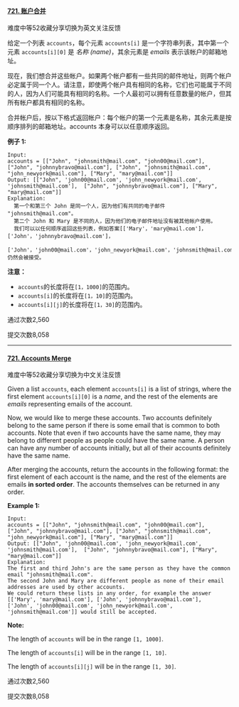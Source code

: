 #### [721. 账户合并](https://leetcode-cn.com/problems/accounts-merge/)

难度中等52收藏分享切换为英文关注反馈

给定一个列表 `accounts`，每个元素 `accounts[i]` 是一个字符串列表，其中第一个元素 `accounts[i][0]` 是 *名称 (name)*，其余元素是 *emails* 表示该帐户的邮箱地址。

现在，我们想合并这些帐户。如果两个帐户都有一些共同的邮件地址，则两个帐户必定属于同一个人。请注意，即使两个帐户具有相同的名称，它们也可能属于不同的人，因为人们可能具有相同的名称。一个人最初可以拥有任意数量的帐户，但其所有帐户都具有相同的名称。

合并帐户后，按以下格式返回帐户：每个帐户的第一个元素是名称，其余元素是按顺序排列的邮箱地址。accounts 本身可以以任意顺序返回。

**例子 1:**

```
Input: 
accounts = [["John", "johnsmith@mail.com", "john00@mail.com"], ["John", "johnnybravo@mail.com"], ["John", "johnsmith@mail.com", "john_newyork@mail.com"], ["Mary", "mary@mail.com"]]
Output: [["John", 'john00@mail.com', 'john_newyork@mail.com', 'johnsmith@mail.com'],  ["John", "johnnybravo@mail.com"], ["Mary", "mary@mail.com"]]
Explanation: 
  第一个和第三个 John 是同一个人，因为他们有共同的电子邮件 "johnsmith@mail.com"。 
  第二个 John 和 Mary 是不同的人，因为他们的电子邮件地址没有被其他帐户使用。
  我们可以以任何顺序返回这些列表，例如答案[['Mary'，'mary@mail.com']，['John'，'johnnybravo@mail.com']，
  ['John'，'john00@mail.com'，'john_newyork@mail.com'，'johnsmith@mail.com']]仍然会被接受。
```

**注意：**

- `accounts`的长度将在`[1，1000]`的范围内。
- `accounts[i]`的长度将在`[1，10]`的范围内。
- `accounts[i][j]`的长度将在`[1，30]`的范围内。

通过次数2,560

提交次数8,058

---

#### [721. Accounts Merge](https://leetcode-cn.com/problems/accounts-merge/)

难度中等52收藏分享切换为中文关注反馈

Given a list `accounts`, each element `accounts[i]` is a list of strings, where the first element `accounts[i][0]` is a *name*, and the rest of the elements are *emails* representing emails of the account.

Now, we would like to merge these accounts. Two accounts definitely belong to the same person if there is some email that is common to both accounts. Note that even if two accounts have the same name, they may belong to different people as people could have the same name. A person can have any number of accounts initially, but all of their accounts definitely have the same name.

After merging the accounts, return the accounts in the following format: the first element of each account is the name, and the rest of the elements are emails **in sorted order**. The accounts themselves can be returned in any order.

**Example 1:**

```
Input: 
accounts = [["John", "johnsmith@mail.com", "john00@mail.com"], ["John", "johnnybravo@mail.com"], ["John", "johnsmith@mail.com", "john_newyork@mail.com"], ["Mary", "mary@mail.com"]]
Output: [["John", 'john00@mail.com', 'john_newyork@mail.com', 'johnsmith@mail.com'],  ["John", "johnnybravo@mail.com"], ["Mary", "mary@mail.com"]]
Explanation: 
The first and third John's are the same person as they have the common email "johnsmith@mail.com".
The second John and Mary are different people as none of their email addresses are used by other accounts.
We could return these lists in any order, for example the answer [['Mary', 'mary@mail.com'], ['John', 'johnnybravo@mail.com'], 
['John', 'john00@mail.com', 'john_newyork@mail.com', 'johnsmith@mail.com']] would still be accepted.
```



**Note:**

The length of `accounts` will be in the range `[1, 1000]`.

The length of `accounts[i]` will be in the range `[1, 10]`.

The length of `accounts[i][j]` will be in the range `[1, 30]`.



通过次数2,560

提交次数8,058